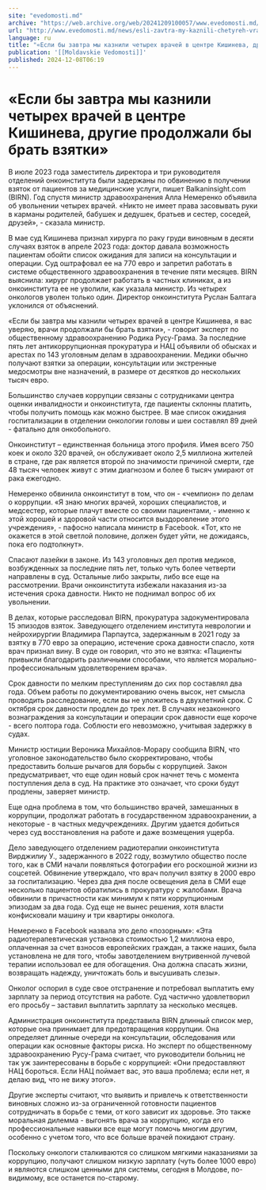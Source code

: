 ```yaml
---
site: "evedomosti.md"
archive: "https://web.archive.org/web/20241209100057/www.evedomosti.md/news/esli-zavtra-my-kaznili-chetyreh-vrachej-v-centre-kishineva-v"
url: "http://www.evedomosti.md/news/esli-zavtra-my-kaznili-chetyreh-vrachej-v-centre-kishineva-v"
language: ru
title: "«Если бы завтра мы казнили четырех врачей в центре Кишинева, другие продолжали бы брать взятки»"
publication: '[[Moldavskie Vedomosti]]'
published: 2024-12-08T06:19
---
```


# «Если бы завтра мы казнили четырех врачей в центре Кишинева, другие продолжали бы брать взятки»

В июле 2023 года заместитель директора и три руководителя отделений онкоинститута были задержаны по обвинению в получении взяток от пациентов за медицинские услуги, пишет Balkaninsight.com (BIRN). Год спустя министр здравоохранения Алла Немеренко объявила об увольнении четырех врачей. «Никто не имеет права засовывать руки в карманы родителей, бабушек и дедушек, братьев и сестер, соседей, друзей», - сказала министр.

В мае суд Кишинева признал хирурга по раку груди виновным в десяти случаях взяток в апреле 2023 года: доктор давала возможность пациентам обойти список ожидания для записи на консультации и операции. Суд оштрафовал ее на 770 евро и запретил работать в системе общественного здравоохранения в течение пяти месяцев. BIRN выяснила: хирург продолжает работать в частных клиниках, а из онкоинститута ее не уволили, как указала министр. Из четырех онкологов уволен только один. Директор онкоинститута Руслан Балтага уклонился от объяснений.

«Если бы завтра мы казнили четырех врачей в центре Кишинева, я вас уверяю, врачи продолжали бы брать взятки», - говорит эксперт по общественному здравоохранению Родика Русу-Грама. За последние пять лет антикоррупционная прокуратура и НАЦ объявили об обысках и арестах по 143 уголовным делам в здравоохранении. Медики обычно получают взятки за операции, консультации или экстренные медосмотры вне назначений, в размере от десятков до нескольких тысяч евро.

Большинство случаев коррупции связаны с сотрудниками центра оценки инвалидности и онкоинститута, где пациенты склонны платить, чтобы получить помощь как можно быстрее. В мае список ожидания госпитализации в отделении онкологии головы и шеи составлял 89 дней - фатально для онкобольного.

Онкоинститут – единственная больница этого профиля. Имея всего 750 коек и около 320 врачей, он обслуживает около 2,5 миллиона жителей в стране, где рак является второй по значимости причиной смерти, где 48 тысяч человек живут с этим диагнозом и более 6 тысяч умирают от рака ежегодно.

Немеренко обвинила онкоинститут в том, что он - «чемпион» по делам о коррупции. «Я знаю многих врачей, хороших специалистов, и медсестер, которые плачут вместе со своими пациентами, - именно к этой хорошей и здоровой части относится выздоровление этого учреждения», - пафосно написала министр в Facebook. «Тот, кто не окажется в этой светлой половине, должен будет уйти, не дожидаясь, пока его подтолкнут».

Спасают лазейки в законе. Из 143 уголовных дел против медиков, возбужденных за последние пять лет, только чуть более четверти направлены в суд. Остальные либо закрыты, либо все еще на рассмотрении. Врачи онкоинститута избежали наказания из-за истечения срока давности. Никто не поднимал вопрос об их увольнении.

В делах, которые расследовал BIRN, прокуратура задокументировала 15 эпизодов взяток. Заведующего отделением института неврологии и нейрохирургии Владимира Парпаутса, задержанным в 2021 году за взятку в 770 евро за операцию, истечение срока давности спасло, хотя врач признал вину. В суде он говорил, что это не взятка: «Пациенты привыкли благодарить различными способами, что является морально-профессиональным удовлетворением врача».

Срок давности по мелким преступлениям до сих пор составлял два года. Объем работы по документированию очень высок, нет смысла проводить расследование, если вы не уложитесь в двухлетний срок. С октября срок давности продлен до трех лет. В случаях незаконного вознаграждения за консультации и операции срок давности еще короче - всего полтора года. Соблюсти его невозможно, учитывая задержку в судах.

Министр юстиции Вероника Михайлов-Морару сообщила BIRN, что уголовное законодательство было скорректировано, чтобы предоставить больше рычагов для борьбы с коррупцией. Закон предусматривает, что еще один новый срок начнет течь с момента поступления дела в суд. На практике это означает, что сроки будут продлены, заверяет министр.

Еще одна проблема в том, что большинство врачей, замешанных в коррупции, продолжат работать в государственном здравоохранении, а некоторые - в частных медучреждениях. Другим удается добиться через суд восстановления на работе и даже возмещения ущерба.

Дело заведующего отделением радиотерапии онкоинститута Вирджилиу У., задержанного в 2022 году, возмутило общество после того, как в СМИ начали появляться фотографии его роскошной жизни из соцсетей. Обвинение утверждало, что врач получил взятку в 2000 евро за госпитализацию. Через два дня после освещения дела в СМИ еще несколько пациентов обратились в прокуратуру с жалобами. Врача обвинили в причастности как минимум к пяти коррупционным эпизодам за два года. Суд еще не вынес решения, хотя власти конфисковали машину и три квартиры онколога.

Немеренко в Facebook назвала это дело «позорным»: «Эта радиотерапевтическая установка стоимостью 1,2 миллиона евро, оплаченная за счет взносов европейских граждан, а также наших, была установлена ​​не для того, чтобы завотделением внутривенной лучевой терапии использовал ее для обогащения. Она должна спасать жизни, возвращать надежду, уничтожать боль и высушивать слезы».

Онколог оспорил в суде свое отстранение и потребовал выплатить ему зарплату за период отсутствия на работе. Суд частично удовлетворил его просьбу – заставил выплатить зарплату за несколько месяцев.

Администрация онкоинститута представила BIRN длинный список мер, которые она принимает для предотвращения коррупции. Она определяет длинные очереди на консультации, обследования или операции как основные факторы риска. Но эксперт по общественному здравоохранению Русу-Грама считает, что руководители больниц не так уж заинтересованы в борьбе с коррупцией: «Они предоставляют НАЦ бороться. Если НАЦ поймает вас, это ваша проблема; если нет, я делаю вид, что не вижу этого».

Другие эксперты считают, что выявить и привлечь к ответственности виновных сложно из-за ограниченной готовности пациентов сотрудничать в борьбе с теми, от кого зависит их здоровье. Это также моральная дилемма - выгонять врача за коррупцию, когда его профессиональные навыки все еще могут помочь многим другим, особенно с учетом того, что все больше врачей покидают страну.

Поскольку онкологи сталкиваются со слишком мягкими наказаниями за ​​коррупцию, получают слишком низкую зарплату (чуть более 1000 евро) и являются слишком ценными для системы, сегодня в Молдове, по-видимому, все останется по-старому.